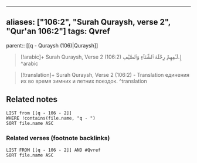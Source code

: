 
---
aliases: ["106:2", "Surah Quraysh, verse 2", "Qur'an 106:2"]
tags: Qvref
---

parent:: [[q - Quraysh (106)|Quraysh]]

> [!arabic]+ Surah Quraysh, Verse 2 (106:2)
> <span class="quran-arabic">إِۦلَـٰفِهِمْ رِحْلَةَ ٱلشِّتَآءِ وَٱلصَّيْفِ</span>
^arabic

> [!translation]+ Surah Quraysh, Verse 2 (106:2) - Translation
> единения их во время зимних и летних поездок.
^translation



## Related notes
```dataview
LIST from [[q - 106 - 2]]
WHERE !contains(file.name, "q - ")
SORT file.name ASC
```

### Related verses (footnote backlinks)
```dataview
LIST FROM [[q - 106 - 2]] AND #Qvref
SORT file.name ASC
```

